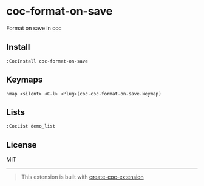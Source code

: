 # coc-format-on-save

Format on save in coc

## Install

`:CocInstall coc-format-on-save`

## Keymaps

`nmap <silent> <C-l> <Plug>(coc-coc-format-on-save-keymap)`

## Lists

`:CocList demo_list`

## License

MIT

---

> This extension is built with [create-coc-extension](https://github.com/fannheyward/create-coc-extension)
